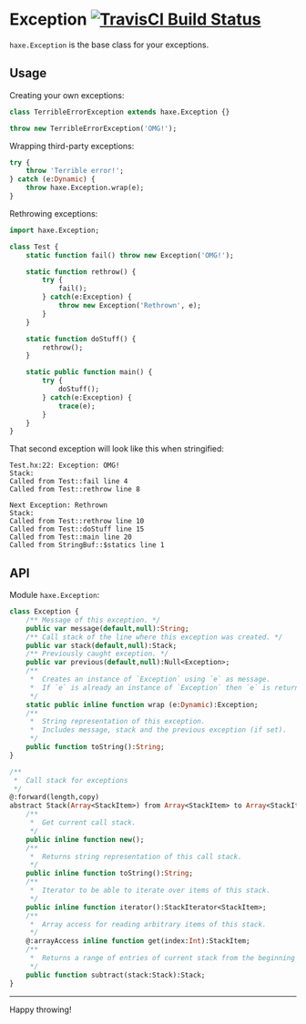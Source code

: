 Exception [![TravisCI Build Status](https://travis-ci.org/RealyUniqueName/Haxe-Exception.svg?branch=master)](https://travis-ci.org/RealyUniqueName/Haxe-Exception)
=========

`haxe.Exception` is the base class for your exceptions.

Usage
--------
Creating your own exceptions:
```haxe
class TerribleErrorException extends haxe.Exception {}

throw new TerribleErrorException('OMG!');
```
Wrapping third-party exceptions:
```haxe
try {
	throw 'Terrible error!';
} catch (e:Dynamic) {
	throw haxe.Exception.wrap(e);
}
```
Rethrowing exceptions:
```haxe
import haxe.Exception;

class Test {
	static function fail() throw new Exception('OMG!');

	static function rethrow() {
		try {
			fail();
		} catch(e:Exception) {
			throw new Exception('Rethrown', e);
		}
	}

	static function doStuff() {
		rethrow();
	}

	static public function main() {
		try {
			doStuff();
		} catch(e:Exception) {
			trace(e);
		}
	}
}
```
That second exception will look like this when stringified:
```
Test.hx:22: Exception: OMG!
Stack:
Called from Test::fail line 4
Called from Test::rethrow line 8

Next Exception: Rethrown
Stack:
Called from Test::rethrow line 10
Called from Test::doStuff line 15
Called from Test::main line 20
Called from StringBuf::$statics line 1
```

API
-------
Module `haxe.Exception`:
```haxe
class Exception {
	/** Message of this exception. */
	public var message(default,null):String;
	/** Call stack of the line where this exception was created. */
	public var stack(default,null):Stack;
	/** Previously caught exception. */
	public var previous(default,null):Null<Exception>;
	/**
	 *  Creates an instance of `Exception` using `e` as message.
	 *  If `e` is already an instance of `Exception` then `e` is returned as-is.
	 */
	static public inline function wrap (e:Dynamic):Exception;
	/**
	 *  String representation of this exception.
	 *  Includes message, stack and the previous exception (if set).
	 */
	public function toString():String;
}

/**
 *  Call stack for exceptions
 */
@:forward(length,copy)
abstract Stack(Array<StackItem>) from Array<StackItem> to Array<StackItem> {
	/**
	 *  Get current call stack.
	 */
	public inline function new();
	/**
	 *  Returns string representation of this call stack.
	 */
	public inline function toString():String;
	/**
	 *  Iterator to be able to iterate over items of this stack.
	 */
	public inline function iterator():StackIterator<StackItem>;
	/**
	 *  Array access for reading arbitrary items of this stack.
	 */
	@:arrayAccess inline function get(index:Int):StackItem;
	/**
	 *  Returns a range of entries of current stack from the beginning to the the common part of this and `stack`.
	 */
	public function subtract(stack:Stack):Stack;
}
```
------
Happy throwing!